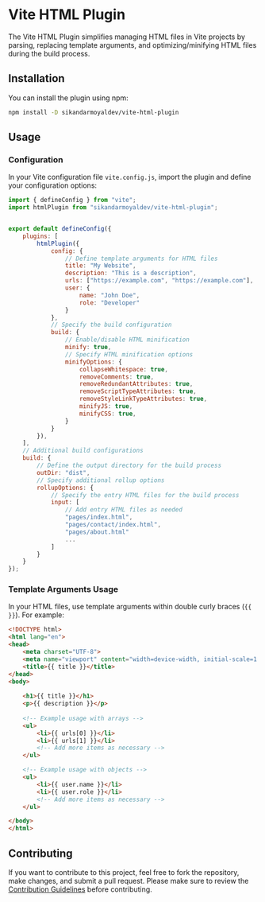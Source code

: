 # Vite HTML Plugin

The Vite HTML Plugin simplifies managing HTML files in Vite projects by parsing, replacing template arguments, and optimizing/minifying HTML files during the build process.

## Installation

You can install the plugin using npm:
```bash
npm install -D sikandarmoyaldev/vite-html-plugin 
```

## Usage

### Configuration

In your Vite configuration file `vite.config.js`, import the plugin and define your configuration options:

```js
import { defineConfig } from "vite";
import htmlPlugin from "sikandarmoyaldev/vite-html-plugin";


export default defineConfig({
    plugins: [
        htmlPlugin({
            config: {
                // Define template arguments for HTML files
                title: "My Website",
                description: "This is a description",
                urls: ["https://example.com", "https://example.com"],
                user: {
                    name: "John Doe",
                    role: "Developer"
                }
            },
            // Specify the build configuration
            build: {
                // Enable/disable HTML minification
                minify: true,
                // Specify HTML minification options
                minifyOptions: {
                    collapseWhitespace: true,
                    removeComments: true,
                    removeRedundantAttributes: true,
                    removeScriptTypeAttributes: true,
                    removeStyleLinkTypeAttributes: true,
                    minifyJS: true,
                    minifyCSS: true,
                }
            }
        }),
    ],
    // Additional build configurations
    build: {
        // Define the output directory for the build process
        outDir: "dist",
        // Specify additional rollup options
        rollupOptions: {
            // Specify the entry HTML files for the build process
            input: [
                // Add entry HTML files as needed
                "pages/index.html",
                "pages/contact/index.html",
                "pages/about.html"
                ...
            ]
        }
    }
});
```

### Template Arguments Usage

In your HTML files, use template arguments within double curly braces (`{{ }}`). For example:

```html
<!DOCTYPE html>
<html lang="en">
<head>
    <meta charset="UTF-8">
    <meta name="viewport" content="width=device-width, initial-scale=1.0">
    <title>{{ title }}</title>
</head>
<body>
        
    <h1>{{ title }}</h1>
    <p>{{ description }}</p>
        
    <!-- Example usage with arrays -->
    <ul>
        <li>{{ urls[0] }}</li>
        <li>{{ urls[1] }}</li>
        <!-- Add more items as necessary -->
    </ul>

    <!-- Example usage with objects -->
    <ul>
        <li>{{ user.name }}</li>
        <li>{{ user.role }}</li>
        <!-- Add more items as necessary -->
    </ul>

</body>
</html>
```

## Contributing

If you want to contribute to this project, feel free to fork the repository, make changes, and submit a pull request. Please make sure to review the [Contribution Guidelines](CONTRIBUTING.md) before contributing.
